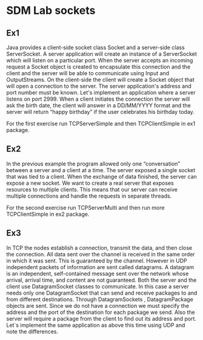 # SDM Lab sockets


## Ex1

Java provides a client-side socket class Socket and a server-side class ServerSocket. A server application will create an instance of a ServerSocket which will listen on a particular port. When the server accepts an incoming request a Socket object is created to encapsulate this connection and the client and the server will be able to communicate using Input and OutputStreams. On the client-side the client will create a Socket object that will open a connection to the server. The server application's address and port number must be known.
Let's implement an application where a server listens on port 2999. When a client initiates the connection the server will ask the birth date, the client will answer in a DD/MM/YYYY format and the server will return “happy birthday” if the user celebrates his birthday today.

For the first exercise run TCPServerSimple and then TCPClientSimple in ex1 package.  

## Ex2

In the previous example the program allowed only one “conversation” between a server and a client at a time. The server exposed a single socket that was tied to a client. When the exchange of data finished, the server can expose a new socket.
We want to create a real server that exposes resources to multiple clients. This means that our server can receive multiple connections and handle the requests in separate threads. 

For the second exercise run TCPServerMulti and then run more TCPClientSimple in ex2 package.  

## Ex3

In TCP the nodes establish a connection, transmit the data, and then close the connection. All data sent over the channel is received in the same order in which it was sent. This is guaranteed by the channel. However in UDP independent packets of information are sent called datagrams.  A datagram is an independent, self-contained message sent over the network whose arrival, arrival time, and content are not guaranteed.
Both the server and the client use DatagramSocket classes to communicate. In this case a server needs only one DatagramSocket that can send and receive packages to and from different destinations. Through DatagramSockets , DatagramPackage objects  are sent. Since we do not have a connection we must specify the address and the port of the destination for each package we send. Also the server will require a package from the client to find out its address and port.
Let`s implement the same application as above this time using UDP and note the differences.